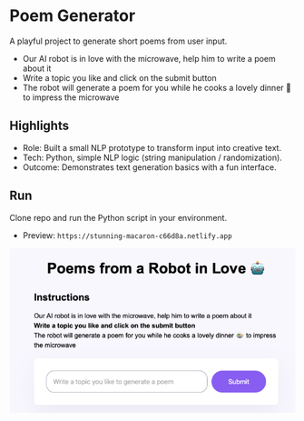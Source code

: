 # Poem Generator
A playful project to generate short poems from user input.
- Our AI robot is in love with the microwave, help him to write a poem about it
- Write a topic you like and click on the submit button
- The robot will generate a poem for you while he cooks a lovely dinner 🍲 to impress the microwave


## Highlights
- Role: Built a small NLP prototype to transform input into creative text.
- Tech: Python, simple NLP logic (string manipulation / randomization).
- Outcome: Demonstrates text generation basics with a fun interface.

## Run
Clone repo and run the Python script in your environment.
- Preview: `https://stunning-macaron-c66d8a.netlify.app`

![App Screenshot](screenshotPoem.png)

